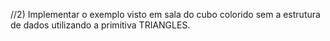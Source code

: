 //2) Implementar o exemplo visto em sala do cubo 
colorido sem a estrutura de dados utilizando a 
primitiva TRIANGLES.
